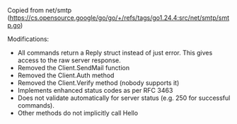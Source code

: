 Copied from net/smtp (https://cs.opensource.google/go/go/+/refs/tags/go1.24.4:src/net/smtp/smtp.go)

Modifications:

- All commands return a Reply struct instead of just error. This gives access to the raw server response.
- Removed the Client.SendMail function
- Removed the Client.Auth method
- Removed the Client.Verify method (nobody supports it)
- Implements enhanced status codes as per RFC 3463
- Does not validate automatically for server status (e.g. 250 for successful commands).
- Other methods do not implicitly call Hello
